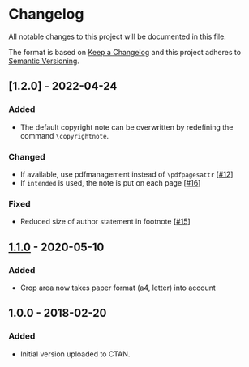 # Changelog

All notable changes to this project will be documented in this file.

The format is based on [Keep a Changelog](http://keepachangelog.com/en/1.0.0/)
and this project adheres to [Semantic Versioning](http://semver.org/spec/v2.0.0.html).

## [1.2.0] - 2022-04-24

### Added

- The default copyright note can be overwritten by redefining the command `\copyrightnote`.

### Changed

- If available, use pdfmanagement instead of `\pdfpagesattr` [[#12](https://github.com/adbrucker/llncsconf/issues/12)]
- If `intended` is used, the note is put on each page [[#16](https://github.com/adbrucker/llncsconf/issues/16)]

### Fixed

- Reduced size of author statement in footnote [[#15](https://github.com/adbrucker/llncsconf/issues/15)]

## [1.1.0] - 2020-05-10

### Added

- Crop area now takes paper format (a4, letter) into account

## 1.0.0 - 2018-02-20

### Added

- Initial version uploaded to CTAN.

[Unreleased]: https://git.logicalhacking.com/adbrucker/llncsconf/compare/v1.1.0...HEAD
[1.1.0]: https://git.logicalhacking.com/adbrucker/llncsconf/compare/v1.0.0...v1.1.0
